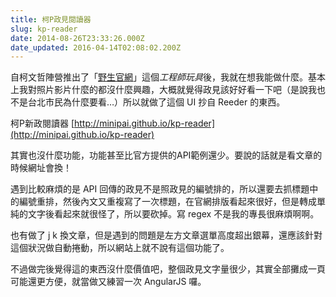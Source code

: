```yaml
---
title: 柯P政見閱讀器
slug: kp-reader
date: 2014-08-26T23:33:26.000Z
date_updated: 2016-04-14T02:08:02.200Z
---
```


自柯文哲陣營推出了「[野生官網](http://unlimited.kptaipei.tw/)」這個*工程師玩具*後，我就在想我能做什麼。基本上我對照片影片什麼的都沒什麼興趣，大概就覺得政見該好好看一下吧（是說我也不是台北市民為什麼要看&hellip;）所以就做了這個 UI 抄自 Reeder 的東西。

柯P新政閱讀器 [http://minipai.github.io/kp-reader](http://minipai.github.io/kp-reader)

其實也沒什麼功能，功能甚至比官方提供的API範例還少。要說的話就是看文章的時候網址會換！

遇到比較麻煩的是 API 回傳的政見不是照政見的編號排的，所以還要去抓標題中的編號重排，然後內文又重複寫了一次標題，在官網排版看起來很好，但是轉成單純的文字後看起來就很怪了，所以要砍掉。寫 regex 不是我的專長很麻煩啊啊。

也有做了 j k 換文章，但是遇到的問題是左方文章選單高度超出銀幕，還應該針對這個狀況做自動捲動，所以網站上就不說有這個功能了。

不過做完後覺得這的東西沒什麼價值吧，整個政見文字量很少，其實全部攤成一頁可能還更方便，就當做又練習一次 AngularJS 囉。
